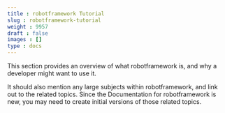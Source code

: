 ```yaml
---
title : robotframework Tutorial
slug : robotframework-tutorial
weight : 9957
draft : false
images : []
type : docs
---
```


This section provides an overview of what robotframework is, and why a developer might want to use it.

It should also mention any large subjects within robotframework, and link out to the related topics.  Since the Documentation for robotframework is new, you may need to create initial versions of those related topics.

